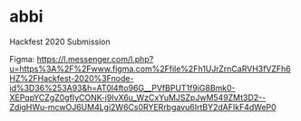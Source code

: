 # abbi
Hackfest 2020 Submission

Figma: https://l.messenger.com/l.php?u=https%3A%2F%2Fwww.figma.com%2Ffile%2Fh1UJrZrnCaRVH3fVZFh6HZ%2FHackfest-2020%3Fnode-id%3D36%253A93&h=AT0l4fto96G__PVfBPUT1f9iG8Bmk0-XEPqpYCZgZ0gfIyCONK-j9IvX6u_WzCxYuMJSZpJwM549ZMt3D2--ZdigHWu-mcwOJ6UM4Lgi2W6Cs0RYERrbgavu6IrtBY2dAFIkF4dWeP0
